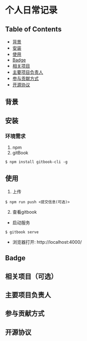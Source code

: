 # 个人日常记录

## Table of Contents

- [背景](#背景)
- [安装](#安装)
- [使用](#使用)
- [Badge](#Badge)
- [相关项目](#相关项目)
- [主要项目负责人](#主要项目负责人)
- [参与贡献方式](#参与贡献方式)
- [开源协议](#开源协议)

## 背景

## 安装

### 环境需求

1. npm
2. gitBook
```
$ npm install gitbook-cli -g
```

## 使用

1. 上传  
```
$ npm run push <提交信息(可选)>
```
2. 查看gitbook  

 - 启动服务
 ```
 $ gitbook serve
 ```
 - 浏览器打开: http://localhost:4000/


## Badge
## 相关项目（可选）
## 主要项目负责人
## 参与贡献方式
## 开源协议
